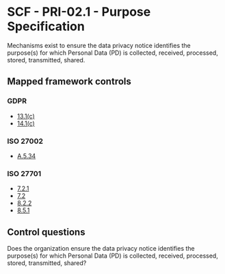 # SCF - PRI-02.1 - Purpose Specification
Mechanisms exist to ensure the data privacy notice identifies the purpose(s) for which Personal Data (PD) is collected, received, processed, stored, transmitted, shared.
## Mapped framework controls
### GDPR
- [13.1(c)](../gdpr/13.md#131%28c%29)
- [14.1(c)](../gdpr/14.md#141%28c%29)
  
### ISO 27002
- [A.5.34](../iso27002/a-5.md#a534)
  
### ISO 27701
- [7.2.1](../iso27701/721.md)
- [7.2](../iso27701/72.md)
- [8.2.2](../iso27701/822.md)
- [8.5.1](../iso27701/851.md)
  
## Control questions
Does the organization ensure the data privacy notice identifies the purpose(s) for which Personal Data (PD) is collected, received, processed, stored, transmitted, shared?
  
